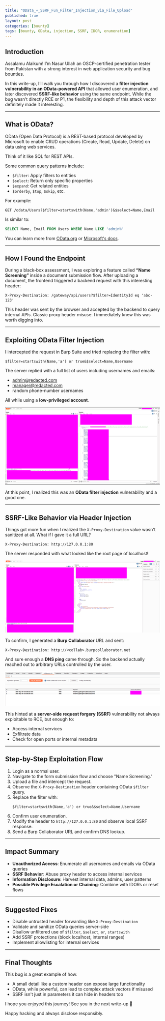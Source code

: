 ```yaml
---
title: "OData_+_SSRF_Fun_Filter_Injection_via_File_Upload"
published: true
layout: post
categories: [bounty]
tags: [bounty, OData, injection, SSRF, IDOR, enumeration]
---
```


## Introduction

Assalamu Alaikum! I’m Nasur Ullah  an OSCP-certified penetration tester from Pakistan with a strong interest in web application security and bug bounties.

In this write-up, I’ll walk you through how I discovered a **filter injection vulnerability in an OData-powered API** that allowed user enumeration, and later discovered **SSRF-like behavior** using the same endpoint. While the bug wasn't directly RCE or P1, the flexibility and depth of this attack vector definitely made it interesting.

---

## What is OData?

OData (Open Data Protocol) is a REST-based protocol developed by Microsoft to enable CRUD operations (Create, Read, Update, Delete) on data using web services.

Think of it like SQL for REST APIs.

Some common query patterns include:

- `$filter`: Apply filters to entities  
- `$select`: Return only specific properties  
- `$expand`: Get related entities  
- `$orderby`, `$top`, `$skip`, etc.

For example:
```
GET /odata/Users?$filter=startswith(Name,'admin')&$select=Name,Email
```
Is similar to:
```sql
SELECT Name, Email FROM Users WHERE Name LIKE 'admin%'
```

You can learn more from [OData.org](https://www.odata.org/) or [Microsoft's docs](https://learn.microsoft.com/en-us/odata/).

---

## How I Found the Endpoint

During a black-box assessment, I was exploring a feature called **“Name Screening”** inside a document submission flow. After uploading a document, the frontend triggered a backend request with this interesting header:

```
X-Proxy-Destination: /gateway/api/users?$filter=IdentityId eq 'abc-123'
```

This header was sent by the browser and accepted by the backend to query internal APIs. Classic proxy header misuse. I immediately knew this was worth digging into.

---

## Exploiting OData Filter Injection

I intercepted the request in Burp Suite and tried replacing the filter with:

```
$filter=startswith(Name,'a') or true&$select=Name,Username
```

The server replied with a full list of users including usernames and emails:

- admin@redacted.com
- manager@redacted.com
- random phone-number usernames

All while using a **low-privileged account**.

![User Enumeration](/assets/OData/info.png)

At this point, I realized this was an **OData filter injection** vulnerability  and a good one.

---

## SSRF-Like Behavior via Header Injection

Things got more fun when I realized the `X-Proxy-Destination` value wasn't sanitized at all. What if I gave it a full URL?

```
X-Proxy-Destination: http://127.0.0.1:80
```

The server responded with what looked like the root page of localhost!

![SSRF Localhost](/assets/OData/localhost.png)

To confirm, I generated a **Burp Collaborator** URL and sent:

```
X-Proxy-Destination: http://<collab>.burpcollaborator.net
```

And sure enough  a **DNS ping** came through. So the backend actually reached out to arbitrary URLs controlled by the user.

![Burp Ping](/assets/OData/burp.png)

This hinted at a **server-side request forgery (SSRF)** vulnerability  not always exploitable to RCE, but enough to:

- Access internal services
- Exfiltrate data
- Check for open ports or internal metadata

---

## Step-by-Step Exploitation Flow

1. Login as a normal user.
2. Navigate to the form submission flow and choose "Name Screening."
3. Upload a file and intercept the request.
4. Observe the `X-Proxy-Destination` header containing OData `$filter` query.
5. Replace the filter with:
   ```
   $filter=startswith(Name,'a') or true&$select=Name,Username
   ```
6. Confirm user enumeration.
7. Modify the header to `http://127.0.0.1:80` and observe local SSRF response.
8. Send a Burp Collaborator URL and confirm DNS lookup.

---

## Impact Summary

- **Unauthorized Access**: Enumerate all usernames and emails via OData queries
- **SSRF Behavior**: Abuse proxy header to access internal services
- **Information Disclosure**: Harvest internal data, admins, user patterns
- **Possible Privilege Escalation or Chaining**: Combine with IDORs or reset flows

---

## Suggested Fixes

- Disable untrusted header forwarding like `X-Proxy-Destination`
- Validate and sanitize OData queries server-side
- Disallow unfiltered use of `$filter`, `$select`, `or`, `startswith`
- Add SSRF protections (block localhost, internal ranges)
- Implement allowlisting for internal services

---

## Final Thoughts

This bug is a great example of how:
- A small detail like a custom header can expose large functionality
- OData, while powerful, can lead to complex attack vectors if misused
- SSRF isn't just in parameters  it can hide in headers too

I hope you enjoyed this journey! See you in the next write-up 👋

Happy hacking and always disclose responsibly.
